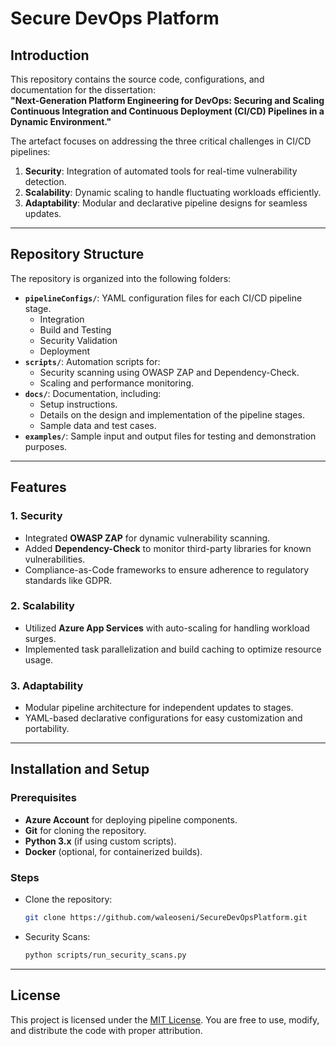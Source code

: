 # Secure DevOps Platform

## Introduction
This repository contains the source code, configurations, and documentation for the dissertation:  
**"Next-Generation Platform Engineering for DevOps: Securing and Scaling Continuous Integration and Continuous Deployment (CI/CD) Pipelines in a Dynamic Environment."**

The artefact focuses on addressing the three critical challenges in CI/CD pipelines:
1. **Security**: Integration of automated tools for real-time vulnerability detection.
2. **Scalability**: Dynamic scaling to handle fluctuating workloads efficiently.
3. **Adaptability**: Modular and declarative pipeline designs for seamless updates.

---

## Repository Structure

The repository is organized into the following folders:

- **`pipelineConfigs/`**: YAML configuration files for each CI/CD pipeline stage.
  - Integration
  - Build and Testing
  - Security Validation
  - Deployment
- **`scripts/`**: Automation scripts for:
  - Security scanning using OWASP ZAP and Dependency-Check.
  - Scaling and performance monitoring.
- **`docs/`**: Documentation, including:
  - Setup instructions.
  - Details on the design and implementation of the pipeline stages.
  - Sample data and test cases.
- **`examples/`**: Sample input and output files for testing and demonstration purposes.

---

## Features

### 1. **Security**
- Integrated **OWASP ZAP** for dynamic vulnerability scanning.
- Added **Dependency-Check** to monitor third-party libraries for known vulnerabilities.
- Compliance-as-Code frameworks to ensure adherence to regulatory standards like GDPR.

### 2. **Scalability**
- Utilized **Azure App Services** with auto-scaling for handling workload surges.
- Implemented task parallelization and build caching to optimize resource usage.

### 3. **Adaptability**
- Modular pipeline architecture for independent updates to stages.
- YAML-based declarative configurations for easy customization and portability.

---

## Installation and Setup

### Prerequisites
- **Azure Account** for deploying pipeline components.
- **Git** for cloning the repository.
- **Python 3.x** (if using custom scripts).
- **Docker** (optional, for containerized builds).

### Steps
- Clone the repository:
   ```bash
   git clone https://github.com/waleoseni/SecureDevOpsPlatform.git
   ```
- Security Scans:
   ```bash
   python scripts/run_security_scans.py
   ```
---

## License

This project is licensed under the [MIT License](LICENSE). You are free to use, modify, and distribute the code with proper attribution.
